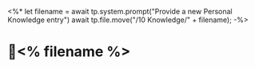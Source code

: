 <%*
let filename = await tp.system.prompt("Provide a new Personal Knowledge entry")
await tp.file.move("/10 Knowledge/" + filename);
-%>

# 📖<% filename %>
